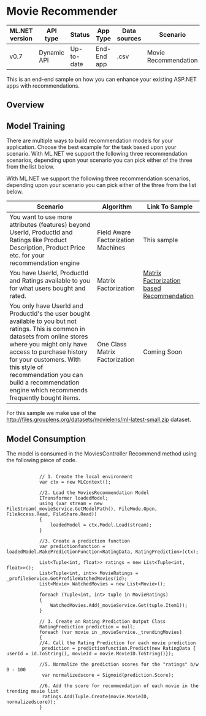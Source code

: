 # Movie Recommender 

| ML.NET version | API type          | Status                        | App Type    | Data sources | Scenario            | ML Task                   | Algorithms                  |
|----------------|-------------------|-------------------------------|-------------|-----------|---------------------|---------------------------|-----------------------------|
|v0.7| Dynamic API | Up-to-date | End-End app | .csv | Movie Recommendation | Recommendation | Field Aware Factorization Machines |

This is an end-end sample on how you can enhance your existing ASP.NET apps with recommendations. 

## Overview



## Model Training 
There are multiple ways to build recommendation models for your application. Choose the best example for the task based upon your scenario. With ML.NET we support the following three recommendation scenarios, depending upon your scenario you can pick either of the three from the list below.

With ML.NET we support the following three recommendation scenarios, depending upon your scenario you can pick either of the three from the list below. 

| Scenario | Algorithm | Link To Sample
| --- | --- | --- | 
| You want to use more attributes (features) beyond UserId, ProductId and Ratings like Product Description, Product Price etc. for your recommendation engine | Field Aware Factorization Machines | This sample | 
| You have  UserId, ProductId and Ratings available to you for what users bought and rated.| Matrix Factorization | <a href="samples/csharp/getting-started/MatrixFactorization_MovieRecommendation">Matrix Factorization based Recommendation</a>| 
| You only have UserId and ProductId's the user bought available to you but not ratings. This is  common in datasets from online stores where you might only have access to purchase history for your customers. With this style of recommendation you can build a recommendation engine which recommends frequently bought items. | One Class Matrix Factorization | Coming Soon | 

For this sample we make use of the http://files.grouplens.org/datasets/movielens/ml-latest-small.zip dataset. 

## Model Consumption
The model is consumed in the MoviesController Recommend method using the following piece of code. 

```CSharp

            // 1. Create the local environment
            var ctx = new MLContext();
            
            //2. Load the MoviesRecommendation Model
            ITransformer loadedModel;
            using (var stream = new FileStream(_movieService.GetModelPath(), FileMode.Open, FileAccess.Read, FileShare.Read))
            {
                loadedModel = ctx.Model.Load(stream);
            }

            //3. Create a prediction function
            var predictionfunction = loadedModel.MakePredictionFunction<RatingData, RatingPrediction>(ctx);
            
            List<Tuple<int, float>> ratings = new List<Tuple<int, float>>();
            List<Tuple<int, int>> MovieRatings = _profileService.GetProfileWatchedMovies(id);
            List<Movie> WatchedMovies = new List<Movie>();

            foreach (Tuple<int, int> tuple in MovieRatings)
            {
                WatchedMovies.Add(_movieService.Get(tuple.Item1));
            }

            // 3. Create an Rating Prediction Output Class
            RatingPrediction prediction = null;
            foreach (var movie in _movieService._trendingMovies)
            {
            //4. Call the Rating Prediction for each movie prediction
             prediction = predictionfunction.Predict(new RatingData { userId = id.ToString(), movieId = movie.MovieID.ToString()});
              
            //5. Normalize the prediction scores for the "ratings" b/w 0 - 100
             var normalizedscore = Sigmoid(prediction.Score);

            //6. Add the score for recommendation of each movie in the trending movie list
             ratings.Add(Tuple.Create(movie.MovieID, normalizedscore));
            }





